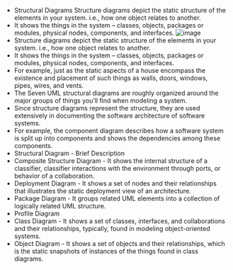 * Structural Diagrams Structure diagrams depict the static structure of the elements in your system. i.e., how one object relates to another.
* It shows the things in the system – classes, objects, packages or modules, physical nodes, components, and interfaces.
![image](https://user-images.githubusercontent.com/101167273/160793942-74e304ee-3f59-49b6-bff7-a86ea806ab77.png)
* Structure diagrams depict the static structure of the elements in your system. i.e., how one object relates to another. 
* It shows the things in the system – classes, objects, packages or modules, physical nodes, components, and interfaces.
* For example, just as the static aspects of a house encompass the existence and placement of such things as walls, doors, windows, pipes, wires, and vents.
* The Seven UML structural diagrams are roughly organized around the major groups of things you’ll find when modeling a system.
* Since structure diagrams represent the structure, they are used extensively in documenting the software architecture of software systems.
* For example, the component diagram describes how a software system is split up into components and shows the dependencies among these components.
 * Structural Diagram - Brief Description
* Composite Structure Diagram - It shows the internal structure of a classifier, classifier interactions with the environment through ports, or behavior of a collaboration.
* Deployment Diagram - It shows a set of nodes and their relationships that illustrates the static deployment view of an architecture.
* Package Diagram - It groups related UML elements into a collection of logically related UML structure.
* Profile Diagram
* Class Diagram - It shows a set of classes, interfaces, and collaborations and their relationships, typically, found in modeling object-oriented systems.
* Object Diagram - It shows a set of objects and their relationships, which is the static snapshots of instances of the things found in class diagrams.

